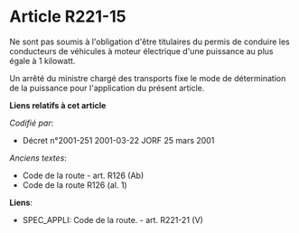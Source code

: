 # Article R221-15

Ne sont pas soumis à l'obligation d'être titulaires du permis de conduire les conducteurs de véhicules à moteur électrique
d'une puissance au plus égale à 1 kilowatt.

Un arrêté du ministre chargé des transports fixe le mode de détermination de la puissance pour l'application du présent
article.

**Liens relatifs à cet article**

_Codifié par_:

  - Décret n°2001-251 2001-03-22 JORF 25 mars 2001

_Anciens textes_:

  - Code de la route - art. R126 (Ab)
  - Code de la route R126 (al. 1)

**Liens**:

  - SPEC_APPLI: Code de la route. - art. R221-21 (V)

